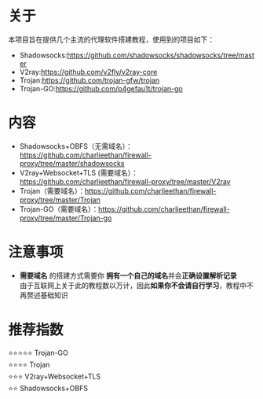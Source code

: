 # 关于
本项目旨在提供几个主流的代理软件搭建教程，使用到的项目如下：    
- Shadowsocks:https://github.com/shadowsocks/shadowsocks/tree/master    
- V2ray:https://github.com/v2fly/v2ray-core     
- Trojan:https://github.com/trojan-gfw/trojan     
- Trojan-GO:https://github.com/p4gefau1t/trojan-go  
# 内容
- Shadowsocks+OBFS（无需域名）：https://github.com/charlieethan/firewall-proxy/tree/master/shadowsocks  
- V2ray+Websocket+TLS (需要域名）：https://github.com/charlieethan/firewall-proxy/tree/master/V2ray     
- Trojan（需要域名）：https://github.com/charlieethan/firewall-proxy/tree/master/Trojan      
- Trojan-GO（需要域名）：https://github.com/charlieethan/firewall-proxy/tree/master/Trojan-go    
# 注意事项
- **需要域名** 的搭建方式需要你 **拥有一个自己的域名**并会**正确设置解析记录**     
由于互联网上关于此的教程数以万计，因此**如果你不会请自行学习**，教程中不再赘述基础知识
# 推荐指数  
⭐⭐⭐⭐⭐ Trojan-GO       
⭐⭐⭐⭐ Trojan             
⭐⭐⭐ V2ray+Websocket+TLS        
⭐⭐ Shadowsocks+OBFS     
